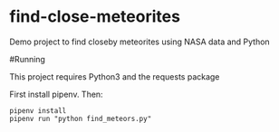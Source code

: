 # find-close-meteorites
Demo project to find closeby meteorites using NASA data and Python

#Running

This project requires Python3 and the requests package

First install pipenv. Then:

```
pipenv install
pipenv run "python find_meteors.py"
```

